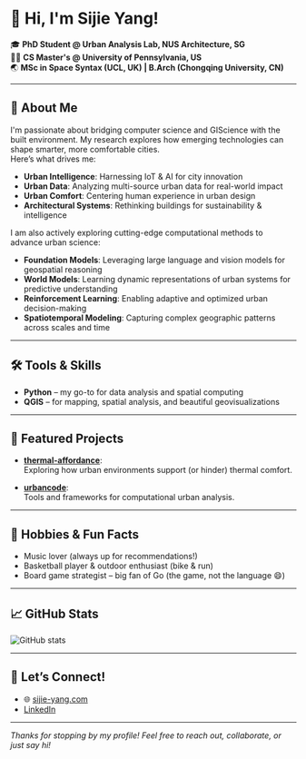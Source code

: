 # 👋 Hi, I'm Sijie Yang!

🎓 **PhD Student @ Urban Analysis Lab, NUS Architecture, SG**  
🧑‍💻 **CS Master's @ University of Pennsylvania, US**  
🌏 **MSc in Space Syntax (UCL, UK) | B.Arch (Chongqing University, CN)**

---

## 🌟 About Me

I'm passionate about bridging computer science and GIScience with the built environment. My research explores how emerging technologies can shape smarter, more comfortable cities.  
Here’s what drives me:

- **Urban Intelligence**: Harnessing IoT & AI for city innovation  
- **Urban Data**: Analyzing multi-source urban data for real-world impact  
- **Urban Comfort**: Centering human experience in urban design  
- **Architectural Systems**: Rethinking buildings for sustainability & intelligence

I am also actively exploring cutting-edge computational methods to advance urban science:
- **Foundation Models**: Leveraging large language and vision models for geospatial reasoning
- **World Models**: Learning dynamic representations of urban systems for predictive understanding
- **Reinforcement Learning**: Enabling adaptive and optimized urban decision-making
- **Spatiotemporal Modeling**: Capturing complex geographic patterns across scales and time

---

## 🛠️ Tools & Skills

- **Python** – my go-to for data analysis and spatial computing
- **QGIS** – for mapping, spatial analysis, and beautiful geovisualizations

---

## 🚀 Featured Projects

- [**thermal-affordance**](https://github.com/Sijie-Yang/thermal-affordance):  
  Exploring how urban environments support (or hinder) thermal comfort.

- [**urbancode**](https://github.com/Sijie-Yang/urbancode):  
  Tools and frameworks for computational urban analysis.

---

## 🎵 Hobbies & Fun Facts

- Music lover (always up for recommendations!)
- Basketball player & outdoor enthusiast (bike & run)
- Board game strategist – big fan of Go (the game, not the language 😄)

---

## 📈 GitHub Stats
![GitHub stats](https://github-readme-stats.vercel.app/api?username=sijie-yang&show_icons=true&theme=radical)

---

## 🤝 Let’s Connect!

- 🌐 [sijie-yang.com](https://sijie-yang.com)
- [LinkedIn](https://www.linkedin.com/in/sijie-yang-peter/)

---

_Thanks for stopping by my profile! Feel free to reach out, collaborate, or just say hi!_
